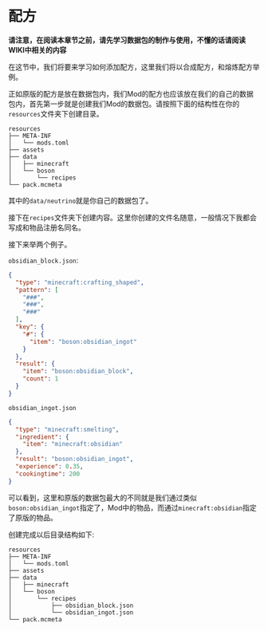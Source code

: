 # 配方

**请注意，在阅读本章节之前，请先学习数据包的制作与使用，不懂的话请阅读WIKI中相关的内容**

在这节中，我们将要来学习如何添加配方，这里我们将以合成配方，和熔炼配方举例。

正如原版的配方是放在数据包内，我们Mod的配方也应该放在我们的自己的数据包内，首先第一步就是创建我们Mod的数据包。请按照下面的结构性在你的`resources`文件夹下创建目录。

```
resources
├── META-INF
│   └── mods.toml
├── assets
├── data
│   ├── minecraft
│   └── boson
│       └── recipes
└── pack.mcmeta
```

其中的`data/neutrino`就是你自己的数据包了。

接下在`recipes`文件夹下创建内容。这里你创建的文件名随意，一般情况下我都会写成和物品注册名同名。

接下来举两个例子。

`obsidian_block.json`:

```json
{
  "type": "minecraft:crafting_shaped",
  "pattern": [
    "###",
    "###",
    "###"
  ],
  "key": {
    "#": {
      "item": "boson:obsidian_ingot"
    }
  },
  "result": {
    "item": "boson:obsidian_block",
    "count": 1
  }
}
```

`obsidian_ingot.json`

```json
{
  "type": "minecraft:smelting",
  "ingredient": {
    "item": "minecraft:obsidian"
  },
  "result": "boson:obsidian_ingot",
  "experience": 0.35,
  "cookingtime": 200
}
```

可以看到，这里和原版的数据包最大的不同就是我们通过类似`boson:obsidian_ingot`指定了，Mod中的物品，而通过`minecraft:obsidian`指定了原版的物品。

创建完成以后目录结构如下:

```
resources
├── META-INF
│   └── mods.toml
├── assets
├── data
│   ├── minecraft
│   └── boson
│       └── recipes
│           ├── obsidian_block.json
│           └── obsidian_ingot.json
└── pack.mcmeta
```

